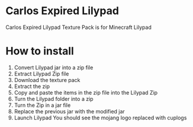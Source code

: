 # Carlos Expired Lilypad
Carlos Expired Lilypad Texture Pack is for Minecraft Lilypad

# How to install
1. Convert Lilypad jar into a zip file
2. Extract Lilypad Zip file
3. Download the texture pack
4. Extract the zip
5. Copy and paste the items in the zip file into the Lilypad Zip
6. Turn the Lilypad folder into a zip
7. Turn the Zip in a jar file
8. Replace the previous jar with the modified jar
9. Launch Lilypad
You should see the mojang logo replaced with cuplogs
